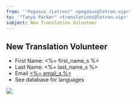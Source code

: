 ```yaml
---
from: '"Pegasus (Letron)" <pegasus@letron.vip>'
to: '"Tanya Parker" <translations@letron.vip>'
subject: New Translation Volunteer
---
```

## New Translation Volunteer

- First Name: <%= first_name_s %>
- Last Name: <%= last_name_s %> 
- Email [<%= email_s %>](<%= email_s %>)
- See database for languages

![](<%= tracking_pixel %>)
